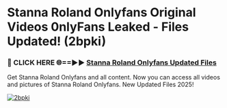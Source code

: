 # Stanna Roland Onlyfans Original Videos 0nlyFans Leaked - Files Updated! (2bpki)

<h3>🔴 CLICK HERE 🌐==►► <a href="https://tinyurl.com/2m67pmp6" rel="nofollow">Stanna Roland Onlyfans Updated Files</a></h3>

Get Stanna Roland Onlyfans and all content. Now you can access all videos and pictures of Stanna Roland Onlyfans. New Updated Files 2025!

[![2bpki](https://i.imgur.com/H4QAA4z.gif)](https://tinyurl.com/2m67pmp6)